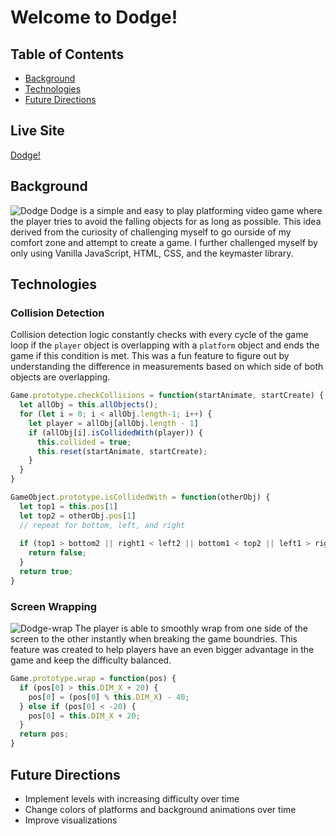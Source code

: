 # Welcome to Dodge!
## Table of Contents
* [Background](#background)
* [Technologies](#technologies)
* [Future Directions](#future-directions)
## Live Site
[Dodge!](https://shaphen.github.io/Dodge/)

## Background
![Dodge](https://github.com/Shaphen/Dodge/blob/master/dist/gifs/dodge.gif)
Dodge is a simple and easy to play platforming video game where the player tries to avoid the falling objects for as long as possible. This idea derived from the curiosity of challenging myself to go ourside of my comfort zone and attempt to create a game. I further challenged myself by only using Vanilla JavaScript, HTML, CSS, and the keymaster library.

## Technologies
### Collision Detection
Collision detection logic constantly checks with every cycle of the game loop if the `player` object is overlapping with a `platform` object and ends the game if this condition is met. This was a fun feature to figure out by understanding the difference in measurements based on which side of both objects are overlapping.

```javascript
Game.prototype.checkCollisions = function(startAnimate, startCreate) {
  let allObj = this.allObjects();
  for (let i = 0; i < allObj.length-1; i++) {
    let player = allObj[allObj.length - 1]
    if (allObj[i].isCollidedWith(player)) {
      this.collided = true;
      this.reset(startAnimate, startCreate);
    }
  }
}

GameObject.prototype.isCollidedWith = function(otherObj) {
  let top1 = this.pos[1]
  let top2 = otherObj.pos[1]
  // repeat for bottom, left, and right
  
  if (top1 > bottom2 || right1 < left2 || bottom1 < top2 || left1 > right2) {
    return false;
  }
  return true;
}
```

### Screen Wrapping
![Dodge-wrap](https://github.com/Shaphen/Dodge/blob/master/dist/gifs/dodge_wrap.gif)
The player is able to smoothly wrap from one side of the screen to the other instantly when breaking the game boundries. This feature was created to help players have an even bigger advantage in the game and keep the difficulty balanced.

```javascript
Game.prototype.wrap = function(pos) {
  if (pos[0] > this.DIM_X + 20) {
    pos[0] = (pos[0] % this.DIM_X) - 40;
  } else if (pos[0] < -20) {
    pos[0] = this.DIM_X + 20;
  }
  return pos;
}
```

## Future Directions
* Implement levels with increasing difficulty over time
* Change colors of platforms and background animations over time
* Improve visualizations
